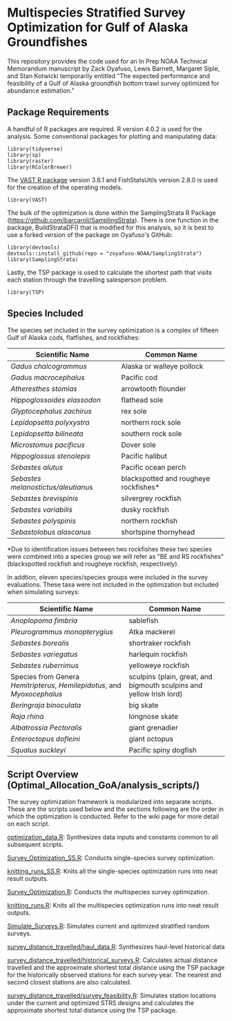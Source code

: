 # Multispecies Stratified Survey Optimization for Gulf of Alaska Groundfishes
 
This repository provides the code used for an In Prep NOAA Technical 
Memorandum manuscript by Zack Oyafuso, Lewis Barnett, Margaret Siple,
and Stan Kotwicki temporarily entitled "The expected performance and 
feasibility of a Gulf of Alaska groundfish bottom trawl survey optimized 
for abundance estimation." 

## Package Requirements

A handful of R packages are required. R version 4.0.2 is used for the 
analysis. Some conventional packages for plotting and manipulating data:

```
library(tidyverse)
library(sp)
library(raster)
library(RColorBrewer)
```

The [VAST R package](https://github.com/James-Thorson-NOAA/VAST)
version 3.6.1 and FishStatsUtils version 2.8.0 is used for the creation of the operating models.

```
library(VAST)
```

The bulk of the optimization is done within the SamplingStrata R Package 
(https://github.com/barcaroli/SamplingStrata). There is one function in 
the package, BuildStrataDF() that is modified for this analysis, so it is 
best to use a forked version of the package on Oyafuso's GitHub:

```
library(devtools)
devtools::install_github(repo = "zoyafuso-NOAA/SamplingStrata")
library(SamplingStrata)
```

Lastly, the TSP package is used to calculate the shortest path that visits each station through the travelling salesperson problem.

```
library(TSP)
```

## Species Included

The species set included in the survey optimization is a complex of fifteen 
Gulf of Alaska cods, flatfishes, and rockfishes:

| Scientific Name                     | Common Name                           |
|-------------------------------------|---------------------------------------|
| *Gadus chalcogrammus*               | Alaska or walleye pollock             | 
| *Gadus macrocephalus*               | Pacific cod                           |   
| *Atheresthes stomias*               | arrowtooth flounder                   | 
| *Hippoglossoides elassodon*         | flathead sole                         |
| *Glyptocephalus zachirus*           | rex sole                              | 
| *Lepidopsetta polyxystra*           | northern rock sole                    |
| *Lepidopsetta bilineata*            | southern rock sole                    | 
| *Microstomus pacificus*             | Dover sole                            | 
| *Hippoglossus stenolepis*           | Pacific halibut                       |
| *Sebastes alutus*                   | Pacific ocean perch                   |
| *Sebastes melanostictus/aleutianus* | blackspotted and rougheye rockfishes* |
| *Sebastes brevispinis*              | silvergrey rockfish                   |
| *Sebastes variabilis*               | dusky rockfish                        |
| *Sebastes polyspinis*               | northern rockfish                     |
| *Sebastolobus alascanus*            | shortspine thornyhead                 |

*Due to identification issues between two rockfishes these two species were 
combined into a species group we will refer as "BE and RS rockfishes"
(blackspotted rockfish and rougheye rockfish, respectively). 

In addtion, eleven species/species groups were included in the survey evaluations.
These taxa were not included in the optimization but included when simulating
surveys:

| Scientific Name                     | Common Name                           |
|-------------------------------------|---------------------------------------|
| *Anoplopoma fimbria*                | sablefish                             |
| *Pleurogrammus monopterygius*       | Atka mackerel                         |
| *Sebastes borealis*                 | shortraker rockfish                   |
| *Sebastes variegatus*               | harlequin rockfish                    |
| *Sebastes ruberrimus*               | yelloweye rockfish                    |
| Species from Genera *Hemitripterus*, *Hemilepidotus*, and *Myoxocephalus* | sculpins (plain, great, and bigmouth  sculpins and yellow Irish lord) |
| *Beringraja binoculata*             | big skate                             |
| *Raja rhina*                        | longnose skate                        |
| *Albatrossia Pectoralis*            | giant grenadier                       |
| *Enteroctopus dofleini*             | giant octopus                         |
| *Squalus suckleyi*                  | Pacific spiny dogfish                 |

## Script Overview (Optimal_Allocation_GoA/analysis_scripts/)

The survey optimization framework is modularized into separate scripts. These
are the scripts used below and the sections following are the order in which
the optimization is conducted. Refer to the wiki page for more detail on each script. 

[optimization_data.R](https://github.com/zoyafuso-NOAA/Optimal_Allocation_GoA/blob/master/analysis_scripts/optimization_data.R):
Synthesizes data inputs and constants common to all subsequent scripts. 

[Survey_Optimization_SS.R](https://github.com/zoyafuso-NOAA/Optimal_Allocation_GoA/blob/master/analysis_scripts/Survey_Optimization_SS.R):
Conducts single-species survey optimization.

[knitting_runs_SS.R](https://github.com/zoyafuso-NOAA/Optimal_Allocation_GoA/blob/master/analysis_scripts/knitting_runs_SS.R):
Knits all the single-species optimization runs into neat result outputs.

[Survey_Optimization.R](https://github.com/zoyafuso-NOAA/Optimal_Allocation_GoA/blob/master/analysis_scripts/Survey_Optimization.R):
Conducts the multispecies survey optimization.

[knitting_runs.R](https://github.com/zoyafuso-NOAA/Optimal_Allocation_GoA/blob/master/analysis_scripts/knitting_runs.R): 
Knits all the multispecies optimization runs into neat result outputs.

[Simulate_Surveys.R](https://github.com/zoyafuso-NOAA/Optimal_Allocation_GoA/blob/master/analysis_scripts/Simulate_Surveys.R):
Simulates current and optimized stratified random surveys.

[survey_distance_travelled/haul_data.R](https://github.com/zoyafuso-NOAA/Optimal_Allocation_GoA/blob/master/analysis_scripts/survey_distance_travelled/haul_data.R): 
Synthesizes haul-level historical data

[survey_distance_travelled/historical_surveys.R](https://github.com/zoyafuso-NOAA/Optimal_Allocation_GoA/blob/master/analysis_scripts/survey_distance_travelled/historical_surveys.R): 
Calculates actual distance travelled and the approximate shortest 
total distance using the TSP package for the historically observed
stations for each survey year. The nearest and second closest stations 
are also calculated.

[survey_distance_travelled/survey_feasibility.R](https://github.com/zoyafuso-NOAA/Optimal_Allocation_GoA/blob/master/analysis_scripts/survey_distance_travelled/survey_feasibility.R): 
Simulates station locations under the current and optimized STRS designs
and calculates the approximate shortest total distance using the TSP package.
